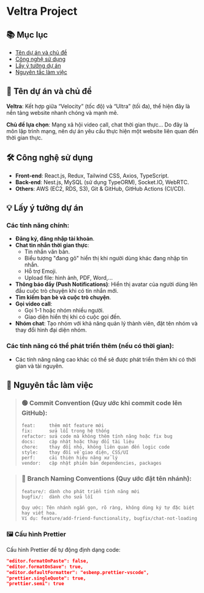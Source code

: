 # Veltra Project

## 📚 Mục lục
- [Tên dự án và chủ đề](#tên-dự-án-và-chủ-đề)
- [Công nghệ sử dụng](#công-nghệ-sử-dụng)
- [Lấy ý tưởng dự án](#lấy-ý-tưởng-dự-án)
- [Nguyên tắc làm việc](#nguyên-tắc-làm-việc)

## 🚀 Tên dự án và chủ đề
**Veltra**: Kết hợp giữa “Velocity” (tốc độ) và “Ultra” (tối đa), thể hiện đây là nền tảng website nhanh chóng và mạnh mẽ.

**Chủ đề lựa chọn**: Mạng xã hội video call, chat thời gian thực... Do đây là môn lập trình mạng, nên dự án yêu cầu thực hiện một website liên quan đến thời gian thực.

## 🛠️ Công nghệ sử dụng
- **Front-end**: React.js, Redux, Tailwind CSS, Axios, TypeScript.
- **Back-end**: Nest.js, MySQL (sử dụng TypeORM), Socket.IO, WebRTC.
- **Others**: AWS (EC2, RDS, S3), Git & GitHub, GitHub Actions (CI/CD).

## 💡 Lấy ý tưởng dự án
### Các tính năng chính:
- **Đăng ký, đăng nhập tài khoản**.
- **Chat tin nhắn thời gian thực**:
  - Tin nhắn văn bản.
  - Biểu tượng "đang gõ" hiển thị khi người dùng khác đang nhập tin nhắn.
  - Hỗ trợ Emoji.
  - Upload file: hình ảnh, PDF, Word,...
- **Thông báo đẩy (Push Notifications)**: Hiển thị avatar của người dùng lên đầu cuộc trò chuyện khi có tin nhắn mới.
- **Tìm kiếm bạn bè và cuộc trò chuyện**.
- **Gọi video call**:
  - Gọi 1-1 hoặc nhóm nhiều người.
  - Giao diện hiển thị khi có cuộc gọi đến.
- **Nhóm chat**: Tạo nhóm với khả năng quản lý thành viên, đặt tên nhóm và thay đổi hình đại diện nhóm.

### Các tính năng có thể phát triển thêm (nếu có thời gian):
- Các tính năng nâng cao khác có thể sẽ được phát triển thêm khi có thời gian và tài nguyên.

## 📏 Nguyên tắc làm việc
> ### 🟢 Commit Convention (Quy ước khi commit code lên GitHub):
> ```
> feat:     thêm một feature mới
> fix:      sửa lỗi trong hệ thống
> refactor: sửa code mà không thêm tính năng hoặc fix bug
> docs:     cập nhật hoặc thay đổi tài liệu
> chore:    thay đổi nhỏ, không liên quan đến logic code
> style:    thay đổi về giao diện, CSS/UI
> perf:     cải thiện hiệu năng xử lý
> vendor:   cập nhật phiên bản dependencies, packages
> ```

> ### 🔵 Branch Naming Conventions (Quy ước đặt tên nhánh):
> ```
> feature/: dành cho phát triển tính năng mới
> bugfix/:  dành cho sửa lỗi
> 
> Quy ước: Tên nhánh ngắn gọn, rõ ràng, không dùng ký tự đặc biệt hay viết hoa.
> Ví dụ: feature/add-friend-functionality, bugfix/chat-not-loading
> ```

### 🖼️ Cấu hình Prettier
Cấu hình Prettier để tự động định dạng code:
```json
"editor.formatOnPaste": false,
"editor.formatOnSave": true,
"editor.defaultFormatter": "esbenp.prettier-vscode",
"prettier.singleQuote": true,
"prettier.semi": true
